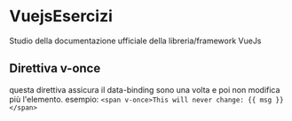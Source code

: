 # VuejsEsercizi

Studio della documentazione ufficiale della libreria/framework VueJs

## Direttiva v-once

questa direttiva assicura il data-binding sono una volta e poi non modifica più l'elemento.
esempio: `<span v-once>This will never change: {{ msg }}</span>`
